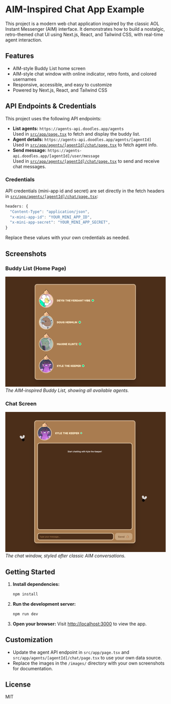 # AIM-Inspired Chat App Example

This project is a modern web chat application inspired by the classic AOL Instant Messenger (AIM) interface. It demonstrates how to build a nostalgic, retro-themed chat UI using Next.js, React, and Tailwind CSS, with real-time agent interaction.

## Features

- AIM-style Buddy List home screen
- AIM-style chat window with online indicator, retro fonts, and colored usernames
- Responsive, accessible, and easy to customize
- Powered by Next.js, React, and Tailwind CSS

## API Endpoints & Credentials

This project uses the following API endpoints:

- **List agents:** `https://agents-api.doodles.app/agents`  
  Used in [`src/app/page.tsx`](src/app/page.tsx) to fetch and display the buddy list.
- **Agent details:** `https://agents-api.doodles.app/agents/[agentId]`  
  Used in [`src/app/agents/[agentId]/chat/page.tsx`](src/app/agents/[agentId]/chat/page.tsx) to fetch agent info.
- **Send message:** `https://agents-api.doodles.app/[agentId]/user/message`  
  Used in [`src/app/agents/[agentId]/chat/page.tsx`](src/app/agents/[agentId]/chat/page.tsx) to send and receive chat messages.

### Credentials

API credentials (mini-app id and secret) are set directly in the fetch headers in [`src/app/agents/[agentId]/chat/page.tsx`](src/app/agents/[agentId]/chat/page.tsx):

```js
headers: {
  "Content-Type": "application/json",
  "x-mini-app-id": "YOUR_MINI_APP_ID",
  "x-mini-app-secret": "YOUR_MINI_APP_SECRET",
}
```

Replace these values with your own credentials as needed.

## Screenshots

### Buddy List (Home Page)

![Buddy List Screenshot](/images/home.png)
_The AIM-inspired Buddy List, showing all available agents._

### Chat Screen

![Chat Screen Screenshot](/images/chat.png)
_The chat window, styled after classic AIM conversations._

## Getting Started

1. **Install dependencies:**
   ```bash
   npm install
   ```
2. **Run the development server:**
   ```bash
   npm run dev
   ```
3. **Open your browser:**
   Visit [http://localhost:3000](http://localhost:3000) to view the app.

## Customization

- Update the agent API endpoint in `src/app/page.tsx` and `src/app/agents/[agentId]/chat/page.tsx` to use your own data source.
- Replace the images in the `/images/` directory with your own screenshots for documentation.

## License

MIT
